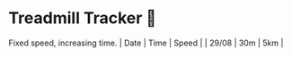 # Treadmill Tracker 🏃
Fixed speed, increasing time.
| Date  | Time | Speed | 
| 29/08 |  30m |  5km  |
